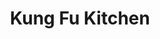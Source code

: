 ---
layout: place
title: "Kung Fu Kitchen"
permalink: /new-york/new-york/kung-fu-kitchen.html
stateAbbr: NY
stateName: New York
cityName: New York
seo:
  name: "Kung Fu Kitchen"
  type: Restaurant
  links: https://www.kfkitchennyc.com/
description: "Dumplings, hand-pulled ramen, and other Chinese staples round out the menu at this relaxed restaurant. Looking for sushi in New York, New York? Check out Kun..."
place_id: ChIJ2_UcxqxZwokRf5dbeh2oSe8
photos:
  - name: >-
      places/ChIJ2_UcxqxZwokRf5dbeh2oSe8/photos/AeeoHcKnzrZxwYKJEQtZyBpN5gVXDAxNeGuJGEBarHYVNKNLTSI7iO1c-0aSB4lmnnooAD8PqUIV76oxDXHjVcEqu5qzfz6jqwjlfy2bn6vNOOkSbGBuGafxS6DlHXsJJc12JcbWVdNJ5d0abFk_ykUlL-mKsLeAbuNEvv51ZaI6ocL4CCvN1t5IlJLgskjZYb4dXpYw18cdngprtr4vHDAyDZ1Ody7JVl1F0t0UipNal6y170jOxlHcHyQvvWTdgKVWg_2xNU24i4X-FIMfHk8wc9vbNOfuKmPgW6ilJ2bGBwhwZQ
    widthPx: 4800
    heightPx: 3200
    authorAttributions:
      - displayName: Kung Fu Kitchen (Times Square)
        uri: https://maps.google.com/maps/contrib/108388023621854863972
        photoUri: >-
          https://lh3.googleusercontent.com/a-/ALV-UjXCa8KtJzUJYFTzcv6rZX4P0K32rgRob8SJZMm37gR1kbaPXr4=s100-p-k-no-mo
    flagContentUri: >-
      https://www.google.com/local/imagery/report/?cb_client=maps_api_places.places_api&image_key=!1e10!2sAF1QipMlCCtuCheuAxLuHwunAKb0P2OmVA4KNIuBEy7l&hl=en-US
    googleMapsUri: >-
      https://www.google.com/maps/place//data=!3m4!1e2!3m2!1sAF1QipMlCCtuCheuAxLuHwunAKb0P2OmVA4KNIuBEy7l!2e10!4m2!3m1!1s0x89c259acc61cf5db:0xef49a81d7a5b977f
  - name: >-
      places/ChIJ2_UcxqxZwokRf5dbeh2oSe8/photos/AeeoHcKLm9GDKUIqwywUBksH-lAhZVqZ2FfA_mJgY-HtZtdGfP7SnOXTZd1dExCgiJaCcafd0AY1OLP9TnGfbBDR_iGmTtS1z0G96Tz2N_GbFFnJEBiqJZ0Z1Lz-CAmAba5njMSTaGCkvpVYpiZkkzOoDXhtm7Nm7-_V7uYjl7-pJzcQAzobEdyTMmAADOw_RAIY5GSxsdmg52dkF38qlSzIWH9v5HJZTXh_visrlj63hNhPm9STFe-hHy-c08PUYBREHOiGl9U8hSY5VygyU-iEFY7bhVrH8Bdyqa95aCxIJzWNow
    widthPx: 4800
    heightPx: 2700
    authorAttributions:
      - displayName: Kung Fu Kitchen (Times Square)
        uri: https://maps.google.com/maps/contrib/108388023621854863972
        photoUri: >-
          https://lh3.googleusercontent.com/a-/ALV-UjXCa8KtJzUJYFTzcv6rZX4P0K32rgRob8SJZMm37gR1kbaPXr4=s100-p-k-no-mo
    flagContentUri: >-
      https://www.google.com/local/imagery/report/?cb_client=maps_api_places.places_api&image_key=!1e10!2sAF1QipMJuYU5Nem_HLxnXd51ls1v1Kt5bcWZtPFjvtgN&hl=en-US
    googleMapsUri: >-
      https://www.google.com/maps/place//data=!3m4!1e2!3m2!1sAF1QipMJuYU5Nem_HLxnXd51ls1v1Kt5bcWZtPFjvtgN!2e10!4m2!3m1!1s0x89c259acc61cf5db:0xef49a81d7a5b977f
  - name: >-
      places/ChIJ2_UcxqxZwokRf5dbeh2oSe8/photos/AeeoHcJ4iiuEoqLL-LmgIe_nudNhvBNCrC34MW4Sg-mGqOECBUd4I6ylNHO8rmGblXqOgMhRSeiLaXJtjve7el1dPhBH-_CoEmcPnNO2AlXQRMRZ7d1aX2ME1SLR7lBC_uz7p0njhU7GrQuB8c9jaGKsUlfoSsiGxVGb6JjglYXBhgX-uv42ptXKolwz7SkYXWPcrQY-NNqdEhin6w9o-KXRnZQxAF_tygxOiaBG1qa9WocafRXvQ9tmCE57ExjSfdmGD-CwmzFMxXKzfruDhkvC5nc4768xpHx-EnNL-X8rSvr_QtWZoVcLnjDR8euu8hXEPQDXgVnKGFdamosr_NAB6uTdcjDoZY215l-7KoFl3J_2vGKuQYoDV4mQseyjRIeuMvg76ExDUu3UYwj84Qon4nObB_hlm9O2VenjRCR2UK3IjA
    widthPx: 2478
    heightPx: 1313
    authorAttributions:
      - displayName: Pasha Javadi
        uri: https://maps.google.com/maps/contrib/113768241257731566629
        photoUri: >-
          https://lh3.googleusercontent.com/a-/ALV-UjUqF2Uh5tyxwzPruAk0S_RIavhf8ZEx_Sa--oPc9XoH6y4GhRey=s100-p-k-no-mo
    flagContentUri: >-
      https://www.google.com/local/imagery/report/?cb_client=maps_api_places.places_api&image_key=!1e10!2sCIHM0ogKEICAgMDw1KabcA&hl=en-US
    googleMapsUri: >-
      https://www.google.com/maps/place//data=!3m4!1e2!3m2!1sCIHM0ogKEICAgMDw1KabcA!2e10!4m2!3m1!1s0x89c259acc61cf5db:0xef49a81d7a5b977f
  - name: >-
      places/ChIJ2_UcxqxZwokRf5dbeh2oSe8/photos/AeeoHcK_zKDlks7abwiLA1F-6OWZklYQmx-jYIAr-jMx4rQyIpWA1SEIxVsTL4AtLkpq_wiCEmPo9VJFz51ZNfKdQ9hhzHXUEHYRlsBuinm4WUN5BVBls7JN92iJuXjJgxmMJRsKS1v4HTMRmQURDVVLULdABX0JToZCyGKeNfBEHR0223b9iyYJw5zZR2kHgZgcHuUgnVsLy8a4tFe0VrB2cL7ZoXU_TWIYd_oKDKr7sYv-BQxWN-qjjcUS98yQ9bUoEfkRAnx8ojQUTDakF8HynVENCr_SZYIzMKLaFCUuxU0NLFoKnfg03IFWj1n7pywOwA6tc52b8HHGuxTgmqagVokGyGL9O6XGKCyoShwL20sVLr0y28rPB0ZqXJMTbPQtpOc2zN0g8bBVHah0PwACx30wQOae9m48jOel3qj9kELo7i3n
    widthPx: 3000
    heightPx: 4000
    authorAttributions:
      - displayName: Richard Yang
        uri: https://maps.google.com/maps/contrib/111183945843830486308
        photoUri: >-
          https://lh3.googleusercontent.com/a/ACg8ocJQ7A9ATiCJw887ReqgtQFBp_URZMdufqBKoZs4l8AmiHplow=s100-p-k-no-mo
    flagContentUri: >-
      https://www.google.com/local/imagery/report/?cb_client=maps_api_places.places_api&image_key=!1e10!2sCIHM0ogKEICAgMDQ1OOw6wE&hl=en-US
    googleMapsUri: >-
      https://www.google.com/maps/place//data=!3m4!1e2!3m2!1sCIHM0ogKEICAgMDQ1OOw6wE!2e10!4m2!3m1!1s0x89c259acc61cf5db:0xef49a81d7a5b977f
  - name: >-
      places/ChIJ2_UcxqxZwokRf5dbeh2oSe8/photos/AeeoHcLqnAtjOMVe55CaGA99IfgSMNTDQX0YpfTYGnz5_dckZTaRZD5S8YDUliC5V3d2JK00I1nmlCuoI5dQe6G-BCuGLLb71nU4ufgEXeBhK60dAc-N6hqcaI6rqKZd83aJz4b620DPEvpd_x7x2kdnSsirpUmlTOxY0BfWnHtA8I8-Dz2UeozAj3bXuL6RX56AV4gsHM2HQKfDbe8hH_G1_SYj20p67Mz8uCnXiE9UVVVJOmdoyx2xrrHhLPdZoDjizpWqJiV3ndGwe8lHtBkSFOCd0Ou5SXQ-DwuiF20FmyfiNMqGUXbNH3q-bXLeQxTVhtgVppaMiISGZkCn8m0eDeL7x02Qoyj-nYn_w3yy53zHg32idFcjErv7eykK8PHOkVwU0qNufq_QbyWI-Lvc6DR_5KrtPpxYH5QZGx_UccH9ifo
    widthPx: 1320
    heightPx: 1006
    authorAttributions:
      - displayName: Guille Sallato
        uri: https://maps.google.com/maps/contrib/111140702017425998300
        photoUri: >-
          https://lh3.googleusercontent.com/a/ACg8ocKFKfJ1GRUPjIN3Tea4yCQfjmy5PZ0viLVtaHMbiIkyU62O3g=s100-p-k-no-mo
    flagContentUri: >-
      https://www.google.com/local/imagery/report/?cb_client=maps_api_places.places_api&image_key=!1e10!2sCIHM0ogKEICAgMCw08eLsQE&hl=en-US
    googleMapsUri: >-
      https://www.google.com/maps/place//data=!3m4!1e2!3m2!1sCIHM0ogKEICAgMCw08eLsQE!2e10!4m2!3m1!1s0x89c259acc61cf5db:0xef49a81d7a5b977f
  - name: >-
      places/ChIJ2_UcxqxZwokRf5dbeh2oSe8/photos/AeeoHcJI-j3dRInm6Y6Xg-ig5ficPUO1p0tTPcbqdmbBKvOgOY4WNoEts27yZS4tdex4ipM-vyhkuWhTl2IjLhTztcGfH2N_VFzLPAkpif3LGkyFUlBjAWEua3uFPAToB-5436iT0NQoKaKFWrYL3R-chkiqLxCqcouq6IBuIxUPV1qbDav8oIbf9oNK843j5SU_dsNf8EPLQmkBdAWuh5nxprkwo_HqVJefYliNSkpatfHMNnkLVIPg77eMGkUwZbS53EnSxEVJU2obM6xzpdGL25dYNgMyAshqe0a8ZaUIhsSchQ
    widthPx: 4800
    heightPx: 3200
    authorAttributions:
      - displayName: Kung Fu Kitchen (Times Square)
        uri: https://maps.google.com/maps/contrib/108388023621854863972
        photoUri: >-
          https://lh3.googleusercontent.com/a-/ALV-UjXCa8KtJzUJYFTzcv6rZX4P0K32rgRob8SJZMm37gR1kbaPXr4=s100-p-k-no-mo
    flagContentUri: >-
      https://www.google.com/local/imagery/report/?cb_client=maps_api_places.places_api&image_key=!1e10!2sAF1QipPSgJrjFY8JnwFjQ_5PsWa1K57rkHiBkPPG8lQT&hl=en-US
    googleMapsUri: >-
      https://www.google.com/maps/place//data=!3m4!1e2!3m2!1sAF1QipPSgJrjFY8JnwFjQ_5PsWa1K57rkHiBkPPG8lQT!2e10!4m2!3m1!1s0x89c259acc61cf5db:0xef49a81d7a5b977f
  - name: >-
      places/ChIJ2_UcxqxZwokRf5dbeh2oSe8/photos/AeeoHcKugZJ0ow06pXJaypEjpnXiPryRuOsD_Urkes5H9OH2F5mVFpsb5GYr-yh7mvYvdigm-_P7TBdgBs1o7Y7u39VlkMUtgrmowPSB4koX47pd_keOVtcPbO4jK_IBX54qsRZus2DmtQfkMoZ7g61n_Lev432iPEQieF8zQ0i5PkmXf57JAd3fzOT3aJMpvf1XDOGvzc2bRunHWeyVAm1kSW1sqUAr1ymifR0Ef6H7QqB0ocW1CO8jrF49Hb14kRceW68aIDtn9MXqIVymCmlVeHTtA8Pf8Rvc8SXFsbXDeknvCA
    widthPx: 1863
    heightPx: 1242
    authorAttributions:
      - displayName: Kung Fu Kitchen (Times Square)
        uri: https://maps.google.com/maps/contrib/108388023621854863972
        photoUri: >-
          https://lh3.googleusercontent.com/a-/ALV-UjXCa8KtJzUJYFTzcv6rZX4P0K32rgRob8SJZMm37gR1kbaPXr4=s100-p-k-no-mo
    flagContentUri: >-
      https://www.google.com/local/imagery/report/?cb_client=maps_api_places.places_api&image_key=!1e10!2sAF1QipPfMbFMVy5uFu-_x58HrpKXozSd0za9GAqBaDOa&hl=en-US
    googleMapsUri: >-
      https://www.google.com/maps/place//data=!3m4!1e2!3m2!1sAF1QipPfMbFMVy5uFu-_x58HrpKXozSd0za9GAqBaDOa!2e10!4m2!3m1!1s0x89c259acc61cf5db:0xef49a81d7a5b977f
  - name: >-
      places/ChIJ2_UcxqxZwokRf5dbeh2oSe8/photos/AeeoHcIzNR32T5yzfnWy7b54HyjYj68Uw9swP3QUHILxqPTqY63vBGYfMNV4BLnyrOmIjLP6ZNCMIQJNZge6-3wzOPXgbRAP1wV1FTH41wISxrdMO_lTGbhcyULUyQnsoDtz2TRKWBNNk-KPWGqVtHQ1giySW9xZ759QfN_xCICjxIANve63J7B5QQiQWncq2yS1AMKt7ZIZWvUxV-Uv35fuTLInh8FBhBUNiMDR2k_sV2BI9jKZPwWqJw_icaVyQerS1aKHzyHkeHmX2xX5EOjjoX_0NTXrM1ke_SgP26X-pK5P8Q
    widthPx: 4800
    heightPx: 3200
    authorAttributions:
      - displayName: Kung Fu Kitchen (Times Square)
        uri: https://maps.google.com/maps/contrib/108388023621854863972
        photoUri: >-
          https://lh3.googleusercontent.com/a-/ALV-UjXCa8KtJzUJYFTzcv6rZX4P0K32rgRob8SJZMm37gR1kbaPXr4=s100-p-k-no-mo
    flagContentUri: >-
      https://www.google.com/local/imagery/report/?cb_client=maps_api_places.places_api&image_key=!1e10!2sAF1QipNGe1byFOhDj0AZMsKRVWziG5FzmwrLP9ueMJ4t&hl=en-US
    googleMapsUri: >-
      https://www.google.com/maps/place//data=!3m4!1e2!3m2!1sAF1QipNGe1byFOhDj0AZMsKRVWziG5FzmwrLP9ueMJ4t!2e10!4m2!3m1!1s0x89c259acc61cf5db:0xef49a81d7a5b977f
  - name: >-
      places/ChIJ2_UcxqxZwokRf5dbeh2oSe8/photos/AeeoHcLETDPZJDr-XUzZoCmWaHosgbDUiWaAUR-l47FYP_YTV60KTouWGrcEU5TeW4NWsBUHx3in53kownbrfjDds8_M22ZewPUBPlSifuXKZR_qvgAwVARfBBhLCRpjEOkRgPVegNbn-2Z0Jfgzdn1OwOj4c5q4SJXALZ4fucvZNx4bSocvWUIrwMbESvUxIHBiKxVD7ERA69MJ8tTpMgcVVIRgKdSAgJwI3d_AcYlSfTLN4Ot3_-ZjEPwWwr0oQCz9iE6U9XQNQ9mHMEBJpKOPigpJAtaPC9pU3PqRRYCtOCsQYFnggo-uHzKAVbVBznCjyFZ99DB6JV325PRupu3ETDVHWRqsSBo1_xNauxf59x1EOjnpIsIE2QXFJumW31zwiDoQKmhbNtJaslsYmL38n9tjPdxlHN4EaW0IpgHxFj8GYQ
    widthPx: 4000
    heightPx: 2252
    authorAttributions:
      - displayName: Guillermo Sanchez
        uri: https://maps.google.com/maps/contrib/106926466980208624929
        photoUri: >-
          https://lh3.googleusercontent.com/a-/ALV-UjW3WmxYPyphEJud8O8Ya1FTlaC4lPCSq_y3qvbqqJsZzvx4h-hr2g=s100-p-k-no-mo
    flagContentUri: >-
      https://www.google.com/local/imagery/report/?cb_client=maps_api_places.places_api&image_key=!1e10!2sCIHM0ogKEICAgIC_mNOrfA&hl=en-US
    googleMapsUri: >-
      https://www.google.com/maps/place//data=!3m4!1e2!3m2!1sCIHM0ogKEICAgIC_mNOrfA!2e10!4m2!3m1!1s0x89c259acc61cf5db:0xef49a81d7a5b977f
  - name: >-
      places/ChIJ2_UcxqxZwokRf5dbeh2oSe8/photos/AeeoHcK4SrQ7DsHndwvhjxHBfPszc00BMHu0_-T669JGQPHCh7HRmflgaKoHy4kaJ3aJ0GaTE9JVET2dB-P--cvY2mHizFXSV5SDacZANCBz2J8Zi3o-Opy7ZkahAjRMGQuiXphstjGl1TFqpgoE5hvqsHwL4ZqgQaRpHFl4LMsPkVAx16IbIgWMZoYOKthI2f2TfJHbZeFbdL8exGVg0Jj9hvrDbUlS7MvFFcLX_CvdW5kigfJSS1MHdJQR4n1N1bbPo_gnOiGknKUlvIINvwTK6lmLBVhYtQLce99PypcAX5rgjw
    widthPx: 4032
    heightPx: 3024
    authorAttributions:
      - displayName: Kung Fu Kitchen (Times Square)
        uri: https://maps.google.com/maps/contrib/108388023621854863972
        photoUri: >-
          https://lh3.googleusercontent.com/a-/ALV-UjXCa8KtJzUJYFTzcv6rZX4P0K32rgRob8SJZMm37gR1kbaPXr4=s100-p-k-no-mo
    flagContentUri: >-
      https://www.google.com/local/imagery/report/?cb_client=maps_api_places.places_api&image_key=!1e10!2sAF1QipPmN5jxWkdiCQH-tnBnYWGDFMEYo1S2PcHPpX40&hl=en-US
    googleMapsUri: >-
      https://www.google.com/maps/place//data=!3m4!1e2!3m2!1sAF1QipPmN5jxWkdiCQH-tnBnYWGDFMEYo1S2PcHPpX40!2e10!4m2!3m1!1s0x89c259acc61cf5db:0xef49a81d7a5b977f
address: 610 8th Ave, New York, NY 10018, USA
street: 610 8th Ave
city: New York
state: NY
zip: '10018'
country: USA
neighborhood: null
latitude: '40.755553'
longitude: '-73.990653'
accessibility_options:
  wheelchairAccessibleParking: false
  wheelchairAccessibleEntrance: true
  wheelchairAccessibleRestroom: true
  wheelchairAccessibleSeating: true
business_status: OPERATIONAL
name: Kung Fu Kitchen
google_maps_links:
  directionsUri: >-
    https://www.google.com/maps/dir//''/data=!4m7!4m6!1m1!4e2!1m2!1m1!1s0x89c259acc61cf5db:0xef49a81d7a5b977f!3e0
  placeUri: https://maps.google.com/?cid=17242497492924995455
  writeAReviewUri: >-
    https://www.google.com/maps/place//data=!4m3!3m2!1s0x89c259acc61cf5db:0xef49a81d7a5b977f!12e1
  reviewsUri: >-
    https://www.google.com/maps/place//data=!4m4!3m3!1s0x89c259acc61cf5db:0xef49a81d7a5b977f!9m1!1b1
  photosUri: >-
    https://www.google.com/maps/place//data=!4m3!3m2!1s0x89c259acc61cf5db:0xef49a81d7a5b977f!10e5
primary_type: Chinese Restaurant
opening_hours:
  regular: null
  current: null
secondary_opening_hours:
  regular:
    weekdayDescriptions: null
    type: null
  current:
    weekdayDescriptions: null
    type: null
phone: (212) 951-1935
price_level: PRICE_LEVEL_INEXPENSIVE
price_range: $20 &ndash; $30
rating: '4.3'
rating_count: 1722
website: https://www.kfkitchennyc.com/
reviews:
  - name: >-
      places/ChIJ2_UcxqxZwokRf5dbeh2oSe8/reviews/ChdDSUhNMG9nS0VJQ0FnTUR3MUthYjBBRRAB
    relativePublishTimeDescription: 3 weeks ago
    rating: 5
    text:
      text: >-
        Had an incredible meal at this Chinese spot—an absolute gem! The
        dumplings were perfectly juicy and bursting with flavor, easily some of
        the best I’ve had. The starters were delicious across the board, each
        one packed with bold, authentic tastes. The hand-cut noodles and ramen
        were amazing —rich, comforting, and perfectly cooked with just the right
        amount of chew. Every dish felt crafted with care and tradition. Highly
        recommend if you’re craving real, delicious Chinese food that hits all
        the right notes!
      languageCode: en
    originalText:
      text: >-
        Had an incredible meal at this Chinese spot—an absolute gem! The
        dumplings were perfectly juicy and bursting with flavor, easily some of
        the best I’ve had. The starters were delicious across the board, each
        one packed with bold, authentic tastes. The hand-cut noodles and ramen
        were amazing —rich, comforting, and perfectly cooked with just the right
        amount of chew. Every dish felt crafted with care and tradition. Highly
        recommend if you’re craving real, delicious Chinese food that hits all
        the right notes!
      languageCode: en
    authorAttribution:
      displayName: Pasha Javadi
      uri: https://www.google.com/maps/contrib/113768241257731566629/reviews
      photoUri: >-
        https://lh3.googleusercontent.com/a-/ALV-UjUqF2Uh5tyxwzPruAk0S_RIavhf8ZEx_Sa--oPc9XoH6y4GhRey=s128-c0x00000000-cc-rp-mo-ba4
    publishTime: '2025-03-23T21:30:23.329408Z'
    flagContentUri: >-
      https://www.google.com/local/review/rap/report?postId=ChdDSUhNMG9nS0VJQ0FnTUR3MUthYjBBRRAB&d=17924085&t=1
    googleMapsUri: >-
      https://www.google.com/maps/reviews/data=!4m6!14m5!1m4!2m3!1sChdDSUhNMG9nS0VJQ0FnTUR3MUthYjBBRRAB!2m1!1s0x89c259acc61cf5db:0xef49a81d7a5b977f
  - name: >-
      places/ChIJ2_UcxqxZwokRf5dbeh2oSe8/reviews/ChZDSUhNMG9nS0VJQ0FnSURfaTZxRk9REAE
    relativePublishTimeDescription: 2 months ago
    rating: 4
    text:
      text: >-
        This was close to our hotel so we thought we would give it a go. It’s a
        no for us. Service was slow and not overly friendly. Restaurant shows
        its age and could use a good refresh. Front window is broken with a sign
        saying don’t touch. The appetizers were good, pan friend dumplings and
        scallion pancakes. The main dishes were very bland. Noodles were super
        chewy. There are better choices not far away.
      languageCode: en
    originalText:
      text: >-
        This was close to our hotel so we thought we would give it a go. It’s a
        no for us. Service was slow and not overly friendly. Restaurant shows
        its age and could use a good refresh. Front window is broken with a sign
        saying don’t touch. The appetizers were good, pan friend dumplings and
        scallion pancakes. The main dishes were very bland. Noodles were super
        chewy. There are better choices not far away.
      languageCode: en
    authorAttribution:
      displayName: Lorri Dana
      uri: https://www.google.com/maps/contrib/114501608872264532289/reviews
      photoUri: >-
        https://lh3.googleusercontent.com/a-/ALV-UjUCDWckX9IRRmhFfmidF3Rii0bWoJCVcmTnfZbKqlktdmchBcmb=s128-c0x00000000-cc-rp-mo-ba6
    publishTime: '2025-01-27T02:37:05.198313Z'
    flagContentUri: >-
      https://www.google.com/local/review/rap/report?postId=ChZDSUhNMG9nS0VJQ0FnSURfaTZxRk9REAE&d=17924085&t=1
    googleMapsUri: >-
      https://www.google.com/maps/reviews/data=!4m6!14m5!1m4!2m3!1sChZDSUhNMG9nS0VJQ0FnSURfaTZxRk9REAE!2m1!1s0x89c259acc61cf5db:0xef49a81d7a5b977f
  - name: >-
      places/ChIJ2_UcxqxZwokRf5dbeh2oSe8/reviews/ChZDSUhNMG9nS0VJQ0FnSUN2MXFXdVdBEAE
    relativePublishTimeDescription: 3 months ago
    rating: 5
    text:
      text: >-
        A hidden 💎 Michelin star restaurant. Sadly, I did not get to try their
        famous pork soup dumplings. I really wanted to try the hand cut noodles.
        I had the fatty Angus beef w/ chili oil. My husband had the house
        noodles. (Sorry, I can't remember the exact names, but something similar
        to this) The Schichuan crispy pork made an awesome pairing with my
        noodle soup (since I am considering this a side dish).  The food was
        exquisite!! A perfect balance of savory and fatty flavors. A must try
        place for the cold season.
      languageCode: en
    originalText:
      text: >-
        A hidden 💎 Michelin star restaurant. Sadly, I did not get to try their
        famous pork soup dumplings. I really wanted to try the hand cut noodles.
        I had the fatty Angus beef w/ chili oil. My husband had the house
        noodles. (Sorry, I can't remember the exact names, but something similar
        to this) The Schichuan crispy pork made an awesome pairing with my
        noodle soup (since I am considering this a side dish).  The food was
        exquisite!! A perfect balance of savory and fatty flavors. A must try
        place for the cold season.
      languageCode: en
    authorAttribution:
      displayName: RT M
      uri: https://www.google.com/maps/contrib/101022069856761688943/reviews
      photoUri: >-
        https://lh3.googleusercontent.com/a-/ALV-UjUsW0VIzXi2zlZaRlA7XVlEPpuZo8WomUlSg6qMESulGzlJuK8=s128-c0x00000000-cc-rp-mo-ba4
    publishTime: '2024-12-16T04:21:16.659911Z'
    flagContentUri: >-
      https://www.google.com/local/review/rap/report?postId=ChZDSUhNMG9nS0VJQ0FnSUN2MXFXdVdBEAE&d=17924085&t=1
    googleMapsUri: >-
      https://www.google.com/maps/reviews/data=!4m6!14m5!1m4!2m3!1sChZDSUhNMG9nS0VJQ0FnSUN2MXFXdVdBEAE!2m1!1s0x89c259acc61cf5db:0xef49a81d7a5b977f
  - name: >-
      places/ChIJ2_UcxqxZwokRf5dbeh2oSe8/reviews/ChZDSUhNMG9nS0VJQ0FnSURfdDl1emFBEAE
    relativePublishTimeDescription: 2 months ago
    rating: 5
    text:
      text: >-
        This was the best Chinese food restaurant experience I have ever had. I
        got the pork soup dumplings and the shredded beef and peppers dish. Both
        were excellent. The shredded beef with peppers was wonderfully spicy but
        not overpowering.  The service was good, quit and courteous. The food
        came within 10 minutes of ordering, with the pork soup buns coming a few
        minutes later.   It was cool but also somehow strange to have 80s rock
        and roll playing in the soundtrack while eating the most amazing Chinese
        dishes.  Come expecting excellent food but not a traditional Chinese
        ambience.  It was not a negative, it was just a bit surprising
      languageCode: en
    originalText:
      text: >-
        This was the best Chinese food restaurant experience I have ever had. I
        got the pork soup dumplings and the shredded beef and peppers dish. Both
        were excellent. The shredded beef with peppers was wonderfully spicy but
        not overpowering.  The service was good, quit and courteous. The food
        came within 10 minutes of ordering, with the pork soup buns coming a few
        minutes later.   It was cool but also somehow strange to have 80s rock
        and roll playing in the soundtrack while eating the most amazing Chinese
        dishes.  Come expecting excellent food but not a traditional Chinese
        ambience.  It was not a negative, it was just a bit surprising
      languageCode: en
    authorAttribution:
      displayName: David Izhere
      uri: https://www.google.com/maps/contrib/108355307566778649014/reviews
      photoUri: >-
        https://lh3.googleusercontent.com/a/ACg8ocL7g1fgEl_xJv5_Ur6dpUFmUgkCHifeHlI8xmXbQOA3-H6kXA=s128-c0x00000000-cc-rp-mo-ba3
    publishTime: '2025-01-28T02:12:35.202508Z'
    flagContentUri: >-
      https://www.google.com/local/review/rap/report?postId=ChZDSUhNMG9nS0VJQ0FnSURfdDl1emFBEAE&d=17924085&t=1
    googleMapsUri: >-
      https://www.google.com/maps/reviews/data=!4m6!14m5!1m4!2m3!1sChZDSUhNMG9nS0VJQ0FnSURfdDl1emFBEAE!2m1!1s0x89c259acc61cf5db:0xef49a81d7a5b977f
  - name: >-
      places/ChIJ2_UcxqxZwokRf5dbeh2oSe8/reviews/ChZDSUhNMG9nS0VJQ0FnTUNRNFlIdFN3EAE
    relativePublishTimeDescription: a month ago
    rating: 2
    text:
      text: >-
        Service was just ok, borderline awkward. That’s fine the dumplings were
        good! But they didn’t want to give us extra chili oil sauce when
        requested, telling us “it’s really hot” and then ignoring our request. I
        know I’m a white girl, but I like it hot. So that was weird. And the
        ramen we ordered was just ok. But my spicy beef had a sour taste to it,
        I’m just hoping it wasn’t bad, and I will update it I get sick! We had
        to ask for the chili sauce again to add flavor, but it really could have
        used something else to add to it. Just ok in general. Not expensive. But
        I wouldn’t really want to return.
      languageCode: en
    originalText:
      text: >-
        Service was just ok, borderline awkward. That’s fine the dumplings were
        good! But they didn’t want to give us extra chili oil sauce when
        requested, telling us “it’s really hot” and then ignoring our request. I
        know I’m a white girl, but I like it hot. So that was weird. And the
        ramen we ordered was just ok. But my spicy beef had a sour taste to it,
        I’m just hoping it wasn’t bad, and I will update it I get sick! We had
        to ask for the chili sauce again to add flavor, but it really could have
        used something else to add to it. Just ok in general. Not expensive. But
        I wouldn’t really want to return.
      languageCode: en
    authorAttribution:
      displayName: Heather Lynn Cournoyer
      uri: https://www.google.com/maps/contrib/104389191729612583135/reviews
      photoUri: >-
        https://lh3.googleusercontent.com/a-/ALV-UjUExaXiDQIVwaGUB-Mq4HpYwdC5VJXVC1hxhydTH3Bdop2HI7-1=s128-c0x00000000-cc-rp-mo-ba4
    publishTime: '2025-03-05T01:13:44.289029Z'
    flagContentUri: >-
      https://www.google.com/local/review/rap/report?postId=ChZDSUhNMG9nS0VJQ0FnTUNRNFlIdFN3EAE&d=17924085&t=1
    googleMapsUri: >-
      https://www.google.com/maps/reviews/data=!4m6!14m5!1m4!2m3!1sChZDSUhNMG9nS0VJQ0FnTUNRNFlIdFN3EAE!2m1!1s0x89c259acc61cf5db:0xef49a81d7a5b977f
parking_options:
  freeParkingLot: false
  paidStreetParking: true
  valetParking: false
payment_options:
  acceptsCreditCards: true
  acceptsDebitCards: true
  acceptsCashOnly: false
  acceptsNfc: true
allow_dogs: null
curbside_pickup: null
delivery: true
dine_in: true
good_for_children: true
good_for_groups: true
good_for_sports: false
live_music: false
menu_for_children: false
outdoor_seating: false
reservable: true
restroom: true
serves_beer: true
serves_breakfast: true
serves_brunch: true
serves_cocktails: false
serves_coffee: null
serves_dinner: true
serves_dessert: true
serves_lunch: true
serves_vegetarian_food: true
serves_wine: false
takeout: true
summary: >-
  Dumplings, hand-pulled ramen, and other Chinese staples round out the menu at
  this relaxed restaurant.

---